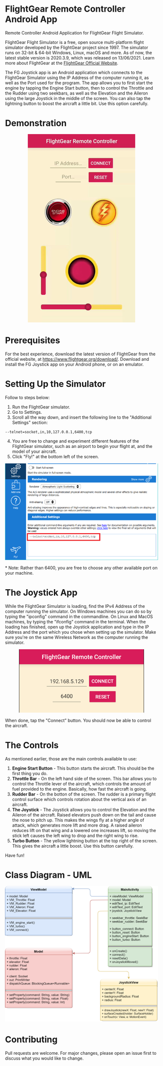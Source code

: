 # FlightGear Remote Controller Android App
Remote Controller Android Application for FlightGear Flight Simulator.

FlightGear Flight Simulator is a free, open source multi-platform flight simulator developed by the FlightGear project since 1997.
The simulator runs on 32-bit & 64-bit Windows, Linux, macOS and more. As of now, the latest stable version is 2020.3.9, which was released on 13/06/2021.
Learn more about FlightGear at the [FlightGear Official Website](https://www.flightgear.org/).

The FG Joystick app is an Android application which connects to the FlightGear Simulator using the IP Address of the computer running it, as well as the Port used for the program.
The app allows you to first start the engine by tapping the Engine Start button, then to control the Throttle and the Rudder using two seekbars, as well as the Elevation and the Aileron using the large Joystick in the middle of the screen.
You can also tap the lightning button to boost the aircraft a little bit. Use this option carefully.

# Demonstration
<p align="center">
   <img src="https://github.com/or-gottman/FG_Joystick/blob/master/app/src/main/demo_small.gif" alt="Demo GIF"/>
</p>

# Prerequisites
For the best experience, download the latest version of FlightGear from the official website, at https://www.flightgear.org/download/.
Download and install the FG Joystick app on your Android phone, or on an emulator.

# Setting Up the Simulator
Follow to steps below:

1. Run the FlightGear simulator.
2. Go to Settings.
3. Scroll all the way down, and insert the following line to the "Additional Settings" section:
```
--telnet=socket,in,10,127.0.0.1,6400,tcp
```
4. You are free to change and experiment different features of the FlightGear simulator, such as an airport to begin your flight at, and the model of your aircraft.
5. Click "Fly!" at the bottom left of the screen.

<p align="center">
   <img src="https://github.com/or-gottman/FG_Joystick/blob/master/app/src/main/FGSettings.png" alt="Demo GIF"/>
</p>
* Note: Rather than 6400, you are free to choose any other available port on your machine.

# The Joystick App
While the FlightGear Simulator is loading, find the IPv4 Address of the computer running the simulator. On Windows machines you can do so by typing the "ipconfig" command in the commandline. On Linux and MacOS machines, by typing the "ifconfig" command in the terminal.
When the loading has finished, open up the Joystick application and type in the IP Address and the port which you chose when setting up the simulator. Make sure you're on the same Wireless Network as the computer running the simulator.
<p align="center">
   <img src="https://github.com/or-gottman/FG_Joystick/blob/master/app/src/main/AppIPPort.png" alt="Demo GIF"/>
</p>
When done, tap the "Connect" button.
You should now be able to control the aircraft.

# The Controls
As mentioned earlier, those are the main controls available to use:
1. **Engine Start Button** - This button starts the aircraft. This should be the first thing you do.
2. **Throttle Bar** - On the left hand side of the screen. This bar allows you to control the Throttle lever of the aircraft, which controls the amount of fuel provided to the engine. Basically, how fast the aircraft is going.
3. **Rudder Bar** - On the botton of the screen. The rudder is a primary flight control surface which controls rotation about the vertical axis of an aircraft.
4. **The Joystick** - The Joystick allows you to control the Elevation and the Aileron of the aircraft. Raised elevators push down on the tail and cause the nose to pitch up. This makes the wings fly at a higher angle of attack, which generates more lift and more drag. A raised aileron reduces lift on that wing and a lowered one increases lift, so moving the stick left causes the left wing to drop and the right wing to rise.
5. **Turbo Button** - The yellow lightning button at the top right of the screen. This gives the aircraft a little boost. Use this button carefully.

Have fun!

# Class Diagram - UML
<p align="center">
   <img src="https://github.com/or-gottman/FG_Joystick/blob/master/app/src/main/Joystick_UML.png" alt="Demo GIF"/>
</p>


# Contributing
Pull requests are welcome. For major changes, please open an issue first to discuss what you would like to change.
